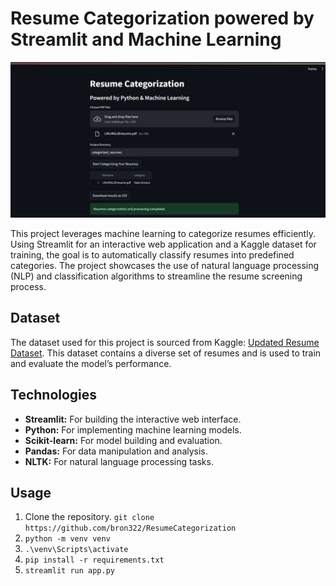 # Resume Categorization powered by Streamlit and Machine Learning

![image](./resumecategorization.jpg)

This project leverages machine learning to categorize resumes efficiently. Using Streamlit for an interactive web application and a Kaggle dataset for training, the goal is to automatically classify resumes into predefined categories. The project showcases the use of natural language processing (NLP) and classification algorithms to streamline the resume screening process.

## Dataset
The dataset used for this project is sourced from Kaggle: [Updated Resume Dataset](https://www.kaggle.com/datasets/jillanisofttech/updated-resume-dataset). This dataset contains a diverse set of resumes and is used to train and evaluate the model’s performance.

## Technologies
- **Streamlit:** For building the interactive web interface.
- **Python:** For implementing machine learning models.
- **Scikit-learn:** For model building and evaluation.
- **Pandas:** For data manipulation and analysis.
- **NLTK:** For natural language processing tasks.

## Usage
1. Clone the repository.
`git clone https://github.com/bron322/ResumeCategorization`
2. `python -m venv venv`
3. `.\venv\Scripts\activate`
4. `pip install -r requirements.txt`
5. `streamlit run app.py`
